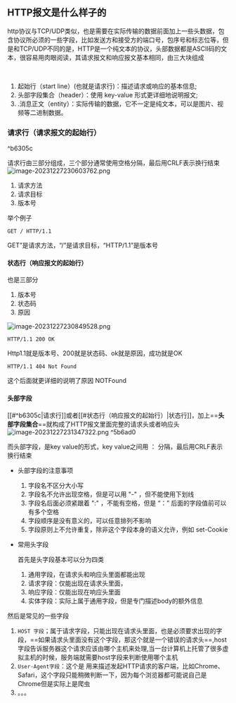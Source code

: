 ## HTTP报文是什么样子的

http协议与TCP/UDP类似，也是需要在实际传输的数据前面加上一些头数据，包含协议所必须的一些字段，比如发送方和接受方的端口号，包序号和标志位等，但是和TCP/UDP不同的是，HTTP是一个纯文本的协议，头部数据都是ASCII码的文本，很容易用肉眼阅读，其请求报文和响应报文基本相同，由三大块组成

​	

1. 起始行（start line）(也就是请求行)：描述请求或响应的基本信息;
2. 头部字段集合（header）：使用 key-value 形式更详细地说明报文;
3. .消息正文（entity）：实际传输的数据，它不一定是纯文本，可以是图片、视频等二进制数据。

### 请求行（请求报文的起始行）

^b6305c

请求行由三部分组成，三个部分通常使用空格分隔，最后用CRLF表示换行结束
![image-20231227230603762.png](https://obsidian-pic-1317906728.cos.ap-nanjing.myqcloud.com/obsidian/image-20231227230603762.png)


1. 请求方法
2. 请求目标
3. 版本号

举个例子

```http
GET / HTTP/1.1 
```

GET”是请求方法，“/”是请求目标，“HTTP/1.1”是版本号

#### 状态行（响应报文的起始行）

也是三部分

1. 版本号
2. 状态码
3. 原因

![image-20231227230849528.png](https://obsidian-pic-1317906728.cos.ap-nanjing.myqcloud.com/obsidian/image-20231227230849528.png)


```http
HTTP/1.1 200 OK
```

Http1.1就是版本号、200就是状态码、ok就是原因，成功就是OK

```http
HTTP/1.1 404 Not Found
```

这个后面就更详细的说明了原因 NOTFound

#### 头部字段

[[#^b6305c|请求行]]或者[[#状态行（响应报文的起始行）|状态行]]，加上==**头部字段集合**==就构成了HTTP报文里面完整的请求头或者响应头
	![image-20231227231347322.png](https://obsidian-pic-1317906728.cos.ap-nanjing.myqcloud.com/obsidian/image-20231227231347322.png) ^5b6ad0


而头部字段，是key value的形式，key value之间用  ： 分隔，最后用CRLF表示换行结束

- 头部字段的注意事项
  1. 字段名不区分大小写
  2. 字段名不允许出现空格，但是可以用  "-" ，但不能使用下划线
  3. 字段名后面必须紧跟着  ":" ，不能有空格，但是 “：” 后面的字段值前可以有多个空格
  4. 字段顺序是没有意义的，可以任意排列不影响
  5. 字段原则上不允许重复，除非这个字段本身的语义允许，例如 set-Cookie

- 常用头字段 

  首先是头字段基本可以分为四类

  1. 通用字段，在请求头和响应头里面都能出现
  2. 请求字段：仅能出现在请求头里面，
  3. 响应字段：仅能出现在响应头里面
  4. 实体字段：实际上属于通用字段，但是专门描述body的额外信息

然后是常见的一些字段

1. `HOST 字段`；属于请求字段，只能出现在请求头里面，也是必须要求出现的字段，==如果请求头里面没有这个字段，那这个就是一个错误的请求头==,host字段告诉服务器这个请求应该由哪个主机来处理,当一台计算机上托管了很多虚拟主机的时候，服务端就需要host字段来判断使用哪个主机
2. `User-Agent字段`：这个是 用来描述发起HTTP请求的客户端，比如Chrome、Safari，这个字段只能稍微判断一下，因为每个浏览器都可能说自己是Chrome但是实际上是爬虫
3. 。。。
